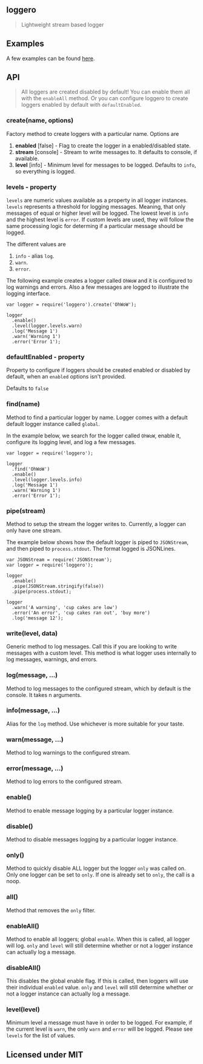 ## loggero

> Lightweight stream based logger


## Examples

A few examples can be found [here](https://github.com/MiguelCastillo/loggero/tree/master/examples).


## API

> All loggers are created disabled by default! You can enable them all with the `enableAll` method. Or you can configure loggero to create loggers enabled by default with `defaultEnabled`.

### create(name, options)

Factory method to create loggers with a particular name.  Options are

1. **enabled** [false] - Flag to create the logger in a enabled/disabled state.
2. **stream** [console] - Stream to write messages to.  It defaults to console, if available.
3. **level** [info] - Minimum level for messages to be logged.  Defaults to `info`, so everything is logged.

### levels - property

`levels` are numeric values available as a property in all logger instances. `levels` represents a threshold for logging messages. Meaning, that only messages of equal or higher level will be logged. The lowest level is `info` and the highest level is `error`. If custom levels are used, they will follow the same processing logic for determing if a particular message should be logged.

The different values are

1. `info` - alias `log`.
2. `warn`.
3. `error`.

The following example creates a logger called `OhWoW` and it is configured to log warnings and errors.  Also a few messages are logged to illustrate the logging interface.

```
var logger = require('loggero').create('OhWoW');

logger
  .enable()
  .level(logger.levels.warn)
  .log('Message 1')
  .warn('Warning 1')
  .error('Error 1');
```

### defaultEnabled - property

Property to configure if loggers should be created enabled or disabled by default, when an `enabled` options isn't provided.

Defaults to `false`

### find(name)

Method to find a particular logger by name. Logger comes with a default default logger instance called `global`.

In the example below, we search for the logger called `OhWoW`, enable it, configure its logging level, and log a few messages.

```
var logger = require('loggero');

logger
  .find('OhWoW')
  .enable()
  .level(logger.levels.info)
  .log('Message 1')
  .warn('Warning 1')
  .error('Error 1');
```

### pipe(stream)

Method to setup the stream the logger writes to.  Currently, a logger can only have one stream.

The example below shows how the default logger is piped to `JSONStream`, and then piped to `process.stdout`. The format logged is JSONLines.

```
var JSONStream = require('JSONStream');
var logger = require('loggero');

logger
  .enable()
  .pipe(JSONStream.stringify(false))
  .pipe(process.stdout);

logger
  .warn('A warning', 'cup cakes are low')
  .error('An error', 'cup cakes ran out', 'buy more')
  .log('message 12');
```

### write(level, data)

Generic method to log messages. Call this if you are looking to write messages with a custom level. This method is what logger uses internally to log messages, warnings, and errors.


### log(message, ...)

Method to log messages to the configured stream, which by default is the console.  It takes n arguments.


### info(message, ...)

Alias for the `log` method.  Use whichever is more suitable for your taste.


### warn(message, ...)

Method to log warnings to the configured stream.


### error(message, ...)

Method to log errors to the configured stream.


### enable()

Method to enable message logging by a particular logger instance.


### disable()

Method to disable messages logging by a particular logger instance.


### only()

Method to quickly disable ALL logger but the logger `only` was called on. Only one logger can be set to `only`.  If one is already set to `only`, the call is a noop.


### all()

Method that removes the `only` filter.


### enableAll()

Method to enable all loggers; global `enable`.  When this is called, all logger will log. `only` and `level` will still determine whether or not a logger instance can actually log a message.


### disableAll()

This disables the global enable flag. If this is called, then loggers will use their individual `enabled` value. `only` and `level` will still determine whether or not a logger instance can actually log a message.


### level(level)

Minimum level a message must have in order to be logged.  For example, if the current level is `warn`, the only `warn` and `error` will be logged. Please see `levels` for the list of values.


## Licensed under MIT

